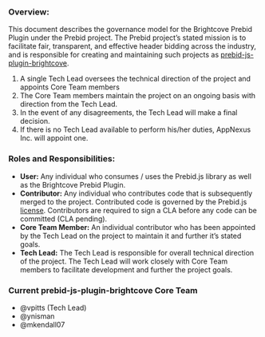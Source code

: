 ### Overview:

This document describes the governance model for the Brightcove Prebid Plugin under the Prebid project. The Prebid project’s stated mission is to facilitate fair, transparent, and effective header bidding across the industry, and is responsible for creating and maintaining such projects as [prebid-js-plugin-brightcove](https://github.com/prebid/prebid-js-plugin-brightcove.git).

1.	A single Tech Lead oversees the technical direction of the project and appoints Core Team members
2.	The Core Team members maintain the project on an ongoing basis with direction from the Tech Lead.
3.	In the event of any disagreements, the Tech Lead will make a final decision.
4.	If there is no Tech Lead available to perform his/her duties, AppNexus Inc. will appoint one.

### Roles and Responsibilities:
- **User:** Any individual who consumes / uses the Prebid.js library as well as the Brightcove Prebid Plugin.
- **Contributor:** Any individual who contributes code that is subsequently merged to the project. Contributed code is governed by the Prebid.js [license](https://github.com/prebid/Prebid.js/blob/master/LICENSE). Contributors are required to sign a CLA before any code can be committed (CLA pending).
- **Core Team Member:** An individual contributor who has been appointed by the Tech Lead on the project to maintain it and further it’s stated goals.
- **Tech Lead:** The Tech Lead is responsible for overall technical direction of the project. The Tech Lead will work closely with Core Team members to facilitate development and further the project goals.

### Current prebid-js-plugin-brightcove Core Team
- @vpitts (Tech Lead)
- @ynisman
- @mkendall07

